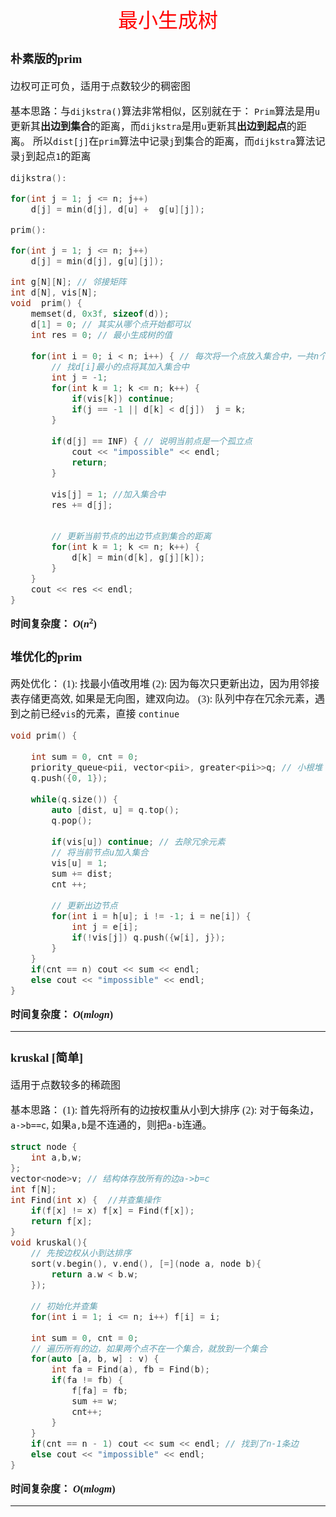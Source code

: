 <font face="楷体" size = 3>

<center><font face="楷体" size=6, color='red'> 最小生成树 </font> </center>

### 朴素版的prim

边权可正可负，适用于点数较少的稠密图

基本思路：与`dijkstra()`算法非常相似，区别就在于：
`Prim`算法是用`u`更新其**出边到集合**的距离，而`dijkstra`是用`u`更新其**出边到起点**的距离。
所以`dist[j]`在`prim`算法中记录`j`到集合的距离，而`dijkstra`算法记录`j`到起点`1`的距离

```c++
dijkstra():

for(int j = 1; j <= n; j++) 
    d[j] = min(d[j], d[u] +  g[u][j]);

prim():

for(int j = 1; j <= n; j++) 
    d[j] = min(d[j], g[u][j]);

```

```c++
int g[N][N]; // 邻接矩阵
int d[N], vis[N];
void  prim() {
    memset(d, 0x3f, sizeof(d));
    d[1] = 0; // 其实从哪个点开始都可以
    int res = 0; // 最小生成树的值
    
    for(int i = 0; i < n; i++) { // 每次将一个点放入集合中，一共n个点
        // 找d[i]最小的点将其加入集合中
        int j = -1;
        for(int k = 1; k <= n; k++) {
            if(vis[k]) continue;
            if(j == -1 || d[k] < d[j])  j = k;
        }
        
        if(d[j] == INF) { // 说明当前点是一个孤立点
            cout << "impossible" << endl;
            return;
        }
        
        vis[j] = 1; //加入集合中
        res += d[j];
        
        
        // 更新当前节点的出边节点到集合的距离
        for(int k = 1; k <= n; k++) {
            d[k] = min(d[k], g[j][k]);
        }
    }
    cout << res << endl;
}
```
**时间复杂度： $O(n^2)$**

### 堆优化的prim

两处优化：
(1): 找最小值改用堆
(2): 因为每次只更新出边，因为用邻接表存储更高效, 如果是无向图，建双向边。
(3): 队列中存在冗余元素，遇到之前已经`vis`的元素，直接     `continue`

```c++
void prim() {
    
    int sum = 0, cnt = 0;
    priority_queue<pii, vector<pii>, greater<pii>>q; // 小根堆
    q.push({0, 1});
    
    while(q.size()) {
        auto [dist, u] = q.top();
        q.pop();
        
        if(vis[u]) continue; // 去除冗余元素
        // 将当前节点u加入集合
        vis[u] = 1;
        sum += dist;
        cnt ++;
        
        // 更新出边节点
        for(int i = h[u]; i != -1; i = ne[i]) {
            int j = e[i];
            if(!vis[j]) q.push({w[i], j});
        }
    }
    if(cnt == n) cout << sum << endl;
    else cout << "impossible" << endl;
}
```
**时间复杂度： $O(mlogn)$**

---

### kruskal [简单]

适用于点数较多的稀疏图

基本思路：
(1): 首先将所有的边按权重从小到大排序
(2): 对于每条边，`a->b==c`,   如果`a,b`是不连通的，则把`a-b`连通。


```c++
struct node {
    int a,b,w; 
};
vector<node>v; // 结构体存放所有的边a->b=c
int f[N];
int Find(int x) {  //并查集操作
    if(f[x] != x) f[x] = Find(f[x]);
    return f[x];
}
void kruskal(){
    // 先按边权从小到达排序
    sort(v.begin(), v.end(), [=](node a, node b){
        return a.w < b.w; 
    });
    
    // 初始化并查集
    for(int i = 1; i <= n; i++) f[i] = i;
    
    int sum = 0, cnt = 0;
    // 遍历所有的边，如果两个点不在一个集合，就放到一个集合
    for(auto [a, b, w] : v) {
        int fa = Find(a), fb = Find(b);
        if(fa != fb) {
            f[fa] = fb;
            sum += w;
            cnt++;
        }
    }
    if(cnt == n - 1) cout << sum << endl; // 找到了n-1条边
    else cout << "impossible" << endl;
}
```
**时间复杂度： $O(mlogm)$**

---